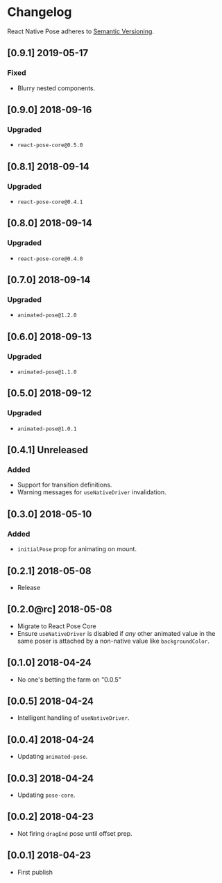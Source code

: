 # Changelog

React Native Pose adheres to [Semantic Versioning](http://semver.org/).

## [0.9.1] 2019-05-17

### Fixed

- Blurry nested components.

## [0.9.0] 2018-09-16

### Upgraded

- `react-pose-core@0.5.0`

## [0.8.1] 2018-09-14

### Upgraded

- `react-pose-core@0.4.1`

## [0.8.0] 2018-09-14

### Upgraded

- `react-pose-core@0.4.0`

## [0.7.0] 2018-09-14

### Upgraded

- `animated-pose@1.2.0`

## [0.6.0] 2018-09-13

### Upgraded

- `animated-pose@1.1.0`

## [0.5.0] 2018-09-12

### Upgraded

- `animated-pose@1.0.1`

## [0.4.1] Unreleased

### Added

- Support for transition definitions.
- Warning messages for `useNativeDriver` invalidation.

## [0.3.0] 2018-05-10

### Added

- `initialPose` prop for animating on mount.

## [0.2.1] 2018-05-08

- Release

## [0.2.0@rc] 2018-05-08

- Migrate to React Pose Core
- Ensure `useNativeDriver` is disabled if *any* other animated value in the same poser is attached by a non-native value like `backgroundColor`.

## [0.1.0] 2018-04-24

- No one's betting the farm on "0.0.5"

## [0.0.5] 2018-04-24

- Intelligent handling of `useNativeDriver`.

## [0.0.4] 2018-04-24

- Updating `animated-pose`.

## [0.0.3] 2018-04-24

- Updating `pose-core`.

## [0.0.2] 2018-04-23

- Not firing `dragEnd` pose until offset prep.

## [0.0.1] 2018-04-23

- First publish
